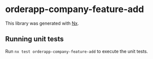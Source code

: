 # orderapp-company-feature-add

This library was generated with [Nx](https://nx.dev).

## Running unit tests

Run `nx test orderapp-company-feature-add` to execute the unit tests.
